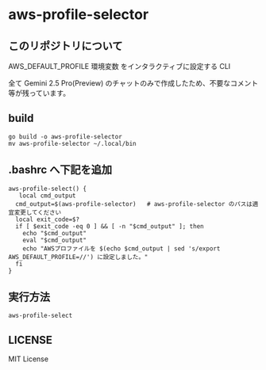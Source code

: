 # aws-profile-selector
## このリポジトリについて
AWS_DEFAULT_PROFILE 環境変数 をインタラクティブに設定する CLI

全て Gemini 2.5 Pro(Preview) のチャットのみで作成したため、不要なコメント等が残っています。

## build
```shell
go build -o aws-profile-selector
mv aws-profile-selector ~/.local/bin
```


## .bashrc へ下記を追加
```shell
aws-profile-select() {
   local cmd_output
  cmd_output=$(aws-profile-selector)   # aws-profile-selector のパスは適宜変更してください
  local exit_code=$?
  if [ $exit_code -eq 0 ] && [ -n "$cmd_output" ]; then
    echo "$cmd_output"
    eval "$cmd_output"
    echo "AWSプロファイルを $(echo $cmd_output | sed 's/export AWS_DEFAULT_PROFILE=//') に設定しました。"
  fi
}
```

## 実行方法
```shell
aws-profile-select
```

## LICENSE
MIT License